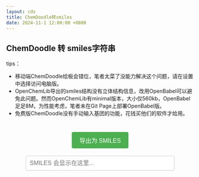 ```yaml
---
layout: cds
title: ChemDoodle转smiles
date: 2024-11-1 12:00:00 +0800
---
```


## ChemDoodle 转 smiles字符串
tips：
- 移动端ChemDoodle绘板会错位，笔者太菜了没能力解决这个问题，请在设置中选择访问电脑版。
- OpenChemLib导出的smiles结构没有立体结构信息，改用OpenBabel可以避免此问题。然而OpenChemLib有minimal版本，大小仅560kb，OpenBabel足足8M，为性能考虑，笔者未在Git Page上部署OpenBabel版。
- 免费版ChemDoodle没有手动输入基团的功能，花钱买他们的软件才给用。

<style>
/* 导出按钮样式 */
.export-button {
    margin: 10px;
    padding: 10px 20px;
    background-color: #4CAF50;
    color: white;
    border: none;
    border-radius: 4px;
    cursor: pointer;
    font-size: 16px;
}

.export-button:hover {
    background-color: #45a049;
}

/* SMILES 输出框样式 */
#smilesOutput {
    width: 80%;
    max-width: 400px;
    padding: 10px;
    margin: 10px auto;
    border: 1px solid #ccc;
    border-radius: 4px;
    font-size: 16px;
}

/* 复制反馈信息样式 */
#copyFeedback {
    display: none;
    color: green;
    margin-top: 10px;
    font-size: 16px;
}


</style>

<center>
    <div id="sketcherContainer">
        <canvas id="sketcher" width="500" height="400"></canvas>
    </div>
    <br>
    <button class="export-button" onclick="exportToSMILES()">导出为 SMILES</button>
    <br>
    <input type="text" id="smilesOutput" readonly placeholder="SMILES 会显示在这里...">
</center>

